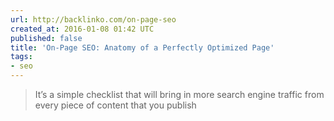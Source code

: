 ```yaml
---
url: http://backlinko.com/on-page-seo
created_at: 2016-01-08 01:42 UTC
published: false
title: 'On-Page SEO: Anatomy of a Perfectly Optimized Page'
tags:
- seo
---
```


> It’s a simple checklist that will bring in more search engine traffic from every piece of content that you publish
